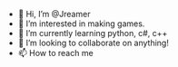 - 👋 Hi, I’m @Jreamer
- 👀 I’m interested in making games.
- 🌱 I’m currently learning python, c#, c++
- 💞️ I’m looking to collaborate on anything!
- 📫 How to reach me 

<!---
DiondreR/DiondreR is a ✨ special ✨ repository because its `README.md` (this file) appears on your GitHub profile.
You can click the Preview link to take a look at your changes.
--->
